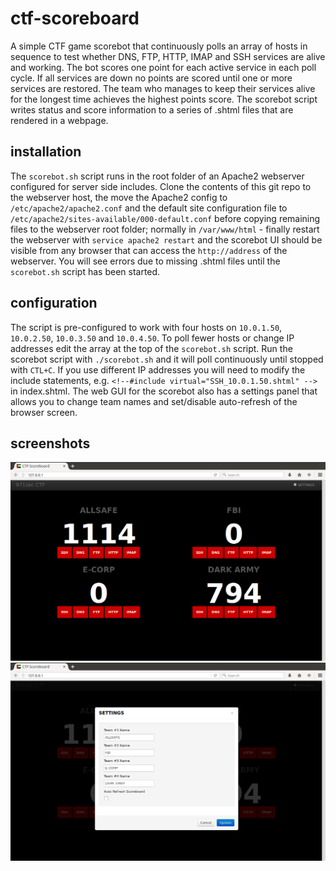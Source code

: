 # ctf-scoreboard

A simple CTF game scorebot that continuously polls an array of hosts in sequence to test whether DNS, FTP, HTTP, IMAP and SSH services are alive and working. The bot scores one point for each active service in each poll cycle. If all services are down no points are scored until one or more services are restored. The team who manages to keep their services alive for the longest time achieves the highest points score. The scorebot script writes status and score information to a series of .shtml files that are rendered in a webpage.

## installation

The `scorebot.sh` script runs in the root folder of an Apache2 webserver configured for server side includes. Clone the contents of this git repo to the webserver host, the move the Apache2 config to `/etc/apache2/apache2.conf` and the default site configuration file to `/etc/apache2/sites-available/000-default.conf` before copying remaining files to the webserver root folder; normally in `/var/www/html` - finally restart the webserver with `service apache2 restart` and the scorebot UI should be visible from any browser that can access the `http://address` of the webserver. You will see errors due to missing .shtml files until the `scorebot.sh` script has been started.

## configuration

The script is pre-configured to work with four hosts on `10.0.1.50`, `10.0.2.50`, `10.0.3.50` and `10.0.4.50`. To poll fewer hosts or change IP addresses edit the array at the top of the `scorebot.sh` script. Run the scorebot script with `./scorebot.sh` and it will poll continuously until stopped with `CTL+C`. If you use different IP addresses you will need to modify the include statements, e.g. `<!--#include virtual="SSH_10.0.1.50.shtml" -->` in index.shtml. The web GUI for the scorebot also has a settings panel that allows you to change team names and set/disable auto-refresh of the browser screen.

## screenshots

![scorebot](scorebot-main.png)
![settings](scorebot-settings.png)
